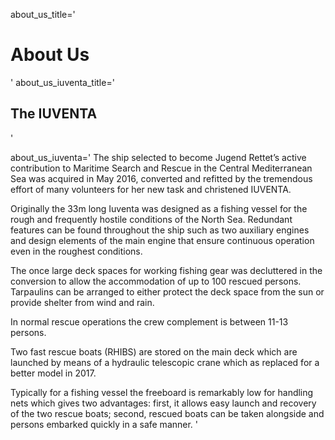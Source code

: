 about_us_title='
# About Us
'
about_us_iuventa_title='
## The IUVENTA
'

about_us_iuventa='
The ship selected to become Jugend Rettet’s active contribution to Maritime Search and Rescue in the Central Mediterranean Sea was acquired in May 2016, converted and refitted by the tremendous effort of many volunteers for her new task and christened IUVENTA.

Originally the 33m long Iuventa was designed as a fishing vessel for the rough and frequently hostile conditions of the North Sea. Redundant features can be found throughout the ship such as two auxiliary engines and design elements of the main engine that ensure continuous operation even in the roughest conditions.

The once large deck spaces for working fishing gear was decluttered in the conversion to allow the accommodation of up to 100 rescued persons. Tarpaulins can be arranged to either protect the deck space from the sun or provide shelter from wind and rain.

In normal rescue operations the crew complement is between 11-13 persons.

Two fast rescue boats (RHIBS) are stored on the main deck which are launched by means of a hydraulic telescopic crane which as replaced for a better model in 2017.

Typically for a fishing vessel the freeboard is remarkably low for handling nets which gives two advantages: first, it allows easy launch and recovery of the two rescue boats; second, rescued boats can be taken alongside and persons embarked quickly in a safe manner.
'
